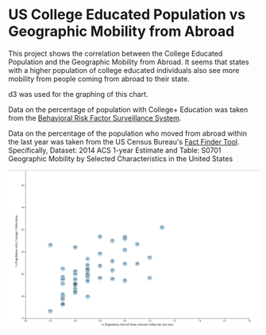 # US College Educated Population vs Geographic Mobility from Abroad

This project shows the correlation between the College Educated Population and the Geographic Mobility from Abroad. It seems that states with a higher population of college educated individuals also see more mobility from people coming from abroad to their state.

d3 was used for the graphing of this chart.

Data on the percentage of population with College+ Education was taken from the [Behavioral Risk Factor Surveillance System](https://chronicdata.cdc.gov/Behavioral-Risk-Factors/BRFSS-2014-Overall/5ra3-ixqq).

Data on the percentage of the population who moved from abroad within the last year was taken from the US Census Bureau's [Fact Finder Tool](http://factfinder.census.gov/faces/nav/jsf/pages/searchresults.xhtml). Specifically, Dataset: 2014 ACS 1-year Estimate and Table: S0701 Geographic Mobility by Selected Characteristics in the United States

![webpage](webpage.PNG)